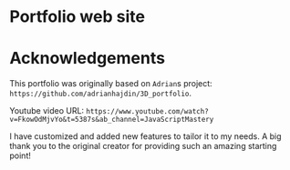 # Portfolio web site

# Acknowledgements
This portfolio was originally based on `Adrian`s project: `https://github.com/adrianhajdin/3D_portfolio`.

Youtube video URL: `https://www.youtube.com/watch?v=FkowOdMjvYo&t=5387s&ab_channel=JavaScriptMastery`

I have customized and added new features to tailor it to my needs. A big thank you to the original creator for providing such an amazing starting point!